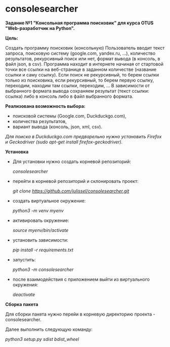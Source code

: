 # consolesearcher
**Задание №1 "Консольная программа поисковик" для курса OTUS "Web-разработчик на Python".**


**Цель:**

Создать программу поисковик (консольную)
Пользователь вводит текст запроса, поисковую систему (google.com, yandex.ru, ...), количество результатов, рекурсивный поиск или нет, формат вывода (в консоль, в файл json, в csv).
Программа находит в интернете начиная от стартовой точки все ссылки на веб-странице в заданном количестве (название ссылки и саму ссылку).
Если поиск не рекурсивный, то берем ссылки только из поисковика, если рекурсивный, то берем первую ссылку, переходим, находим там ссылки, переходим, ...
В зависимости от выбранного формата вывода сохраняем результат (текст ссылки: ссылка) либо в консоль либо в файл выбранного формата.

**Реализована возможность выбора:**
- поисковой системы (Google.com, Duckduckgo.com),
- количества результатов,
- вариант вывода (консоль, json, xml, csv).

*Для поиска в Duckduckgo.com предварельно нужно установить Firefox и Geckodriver (sudo apt-get install firefox-geckodriver).*


**Установка**
 - Для установки нужно создать корневой репозиторий:
   
   *consolesearcher*
   
 - перейти в корневой репозиторий и склонировать проект: 
   
   *git clone https://github.com/julissel/consolesearcher.git*

 - создать виртуальное окружение:
   
   *python3 -m venv myenv*

 - активировать окружение:

   *source myenv/bin/activate*
 
 - установить зависимости:

   *pip install -r requirements.txt*

 - запустить:

   *python3 -m consolesearcher*

 - после взаимодействия с приложением выйти из виртуального окружения:
   
   *deactivate*


**Сборка пакета**

Для сборки пакета нужно перейи в корневую директорию проекта - consolesearcher. 

Далее выполнить следующую команду:

*python3 setup.py sdist bdist_wheel* 
